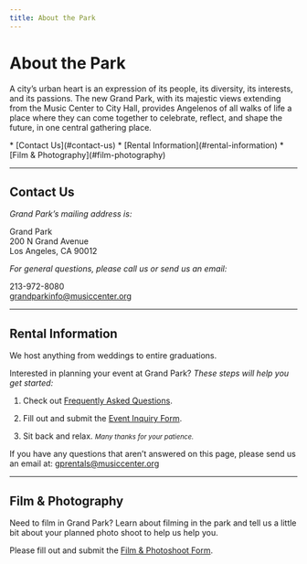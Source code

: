```yaml
---
title: About the Park
---
```


About the Park
==============

A city’s urban heart is an expression of its people, its diversity, its interests, and its passions. The new Grand Park, with its majestic views extending from the Music Center to City Hall,  provides Angelenos of all walks of life a place where they can come together to celebrate, reflect, and shape the future, in one central gathering place.

<nav markdown="1">
*   [Contact Us](#contact-us)
*   [Rental Information](#rental-information)
*   [Film & Photography](#film-photography)
</nav>

* * *


<!--
With its majestic views extending from the Music Center to City Hall, Grand Park provides Angelenos of all walks of life a place where they can come together to celebrate, reflect, and shape the future, in one central gathering place.

<nav markdown="1">
*   [Meet the Staff](https://grandparkla.org/meet-the-staff-jobs/)
*   [Awards & Press](https://grandparkla.org/media/)
*   [Brand Partnerships](#partnerships)
*   [Hold an Event](#hold-an-event)
*   [Film & Photography](https://grandparkla.org/contact/)
*   [Job Openings](https://grandparkla.org/meet-the-staff-jobs/)
*   [Contact Us](https://grandparkla.org/contact/)
*   [Donate](https://grandparkla.org/donate/)
</nav>
-->


<!--
Meet the Staff
--------------
-->


Contact Us
----------

_Grand Park’s mailing address is:_

Grand Park  
200 N Grand Avenue  
Los Angeles, CA 90012

_For general questions, please call us or send us an email:_

213-972-8080  
[grandparkinfo@musiccenter.org](mailto:grandparkinfo@musiccenter.org)

* * *

Rental Information
------------------

We host anything from weddings to entire graduations. 

Interested in planning your event at Grand Park? _These steps will help you get started:_

1. Check out [Frequently Asked Questions](https://grandparkla.org/wp-content/uploads/2012/09/FAQs.-For-Website.-Jan-2016.pdf).

2. Fill out and submit the [Event Inquiry Form](https://docs.google.com/forms/d/1dbi1DBdRRkFe5EzJ7tjhtt9VPhrnaVtFtNTQiEffYvY/viewform?usp=send_form).

3. Sit back and relax. <small><i>Many thanks for your patience.</i></small>

If you have any questions that aren’t answered on this page, please send us an email at: [gprentals@musiccenter.org](mailto:gprentals@musiccenter.org)

* * *

Film & Photography <a id="film-photography"></a>
------------------

Need to film in Grand Park? Learn about filming in the park and tell us a little bit about your planned photo shoot to help us help you.

Please fill out and submit the [Film & Photoshoot Form](https://docs.google.com/forms/d/1WXV1JURZdfIIjBqFqwSWOQ8pyboJRp9_0M_zUio4QiE/viewform).

